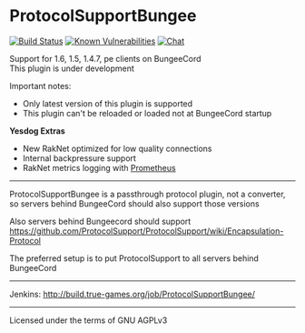 ProtocolSupportBungee
================

[![Build Status](https://ci.codemc.org/job/yesdog/job/ProtocolSupportBungee/badge/icon)](https://ci.codemc.org/job/yesdog/job/ProtocolSupportBungee/)
[![Known Vulnerabilities](https://snyk.io/test/github/yesdog/ProtocolSupportBungee/badge.svg?targetFile=build.gradle)](https://snyk.io/test/github/yesdog/ProtocolSupportBungee?targetFile=build.gradle)
[![Chat](https://img.shields.io/badge/chat-on%20discord-7289da.svg)](https://discord.gg/x935y8p)

Support for 1.6, 1.5, 1.4.7, pe clients on BungeeCord<br>
This plugin is under development

Important notes:
* Only latest version of this plugin is supported
* This plugin can't be reloaded or loaded not at BungeeCord startup

__Yesdog Extras__
* New RakNet optimized for low quality connections
* Internal backpressure support
* RakNet metrics logging with [Prometheus](https://github.com/prometheus)

---

ProtocolSupportBungee is a passthrough protocol plugin, not a converter, so servers behind BungeeCord should also support those versions

Also servers behind Bungeecord should support https://github.com/ProtocolSupport/ProtocolSupport/wiki/Encapsulation-Protocol

The preferred setup is to put ProtocolSupport to all servers behind BungeeCord

---

Jenkins: http://build.true-games.org/job/ProtocolSupportBungee/

---

Licensed under the terms of GNU AGPLv3
